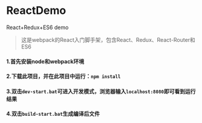 # ReactDemo
React+Redux+ES6 demo

> 这是webpack的React入门脚手架，包含React、Redux、React-Router和ES6

#### 1.首先安装node和webpack环境

#### 2.下载此项目，并在此项目中运行：`npm install`

#### 3.双击`dev-start.bat`可进入开发模式，浏览器输入`localhost:8080`即可看到运行结果

#### 4.双击`build-start.bat`生成编译后文件
